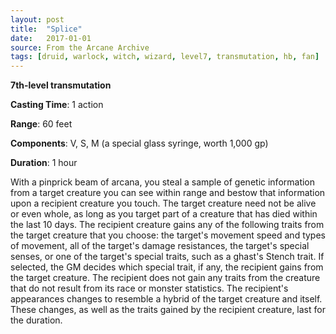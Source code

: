 ```yaml
---
layout: post
title:  "Splice"
date:   2017-01-01
source: From the Arcane Archive
tags: [druid, warlock, witch, wizard, level7, transmutation, hb, fan]
---
```


**7th-level transmutation**

**Casting Time**: 1 action

**Range**: 60 feet

**Components**: V, S, M (a special glass syringe, worth 1,000 gp)

**Duration**: 1 hour

With a pinprick beam of arcana, you steal a sample of genetic information from a target creature you can see within range and bestow that information upon a recipient creature you touch. The target creature need not be alive or even whole, as long as you target part of a creature that has died within the last 10 days.
The recipient creature gains any of the following traits from the target creature that you choose: the target's movement speed and types of movement, all of the target's damage resistances, the target's special senses, or one of the target's special traits, such as a ghast's Stench trait. If selected, the GM decides which special trait, if any, the recipient gains from the target creature. The recipient does not gain any traits from the creature that do not result from its race or monster statistics.
The recipient's appearances changes to resemble a hybrid of the target creature and itself. These changes, as well as the traits gained by the recipient creature, last for the duration.
